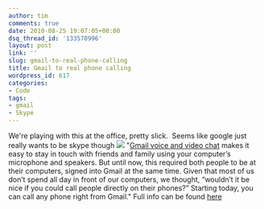 ```yaml
---
author: tim
comments: true
date: 2010-08-25 19:07:05+00:00
dsq_thread_id: '133578996'
layout: post
link: ''
slug: gmail-to-real-phone-calling
title: Gmail to real phone calling
wordpress_id: 617
categories:
- Code
tags:
- gmail
- Skype
---
```


We're playing with this at the office, pretty slick.  Seems like google just
really wants to be skype though ![](http://3.bp.blogspot.com/_JE4qNpFW6Yk/THRyAaGzsCI/AAAAAAAAAsI/Kv0RN0TmcLU/s800/screenshot2.jpeg) "[Gmail voice and video
chat](http://gmailblog.blogspot.com/2008/11/say-hello-to-gmail-voice-and-video-chat.html) makes it easy to stay in touch with friends and family using
your computer’s microphone and speakers. But until now, this required both
people to be at their computers, signed into Gmail at the same time. Given
that most of us don’t spend all day in front of our computers, we thought,
“wouldn’t it be nice if you could call people directly on their phones?”
Starting today, you can call any phone right from Gmail."  Full info can be
found [here](http://gmailblog.blogspot.com/2010/08/call-phones-from-gmail.html)